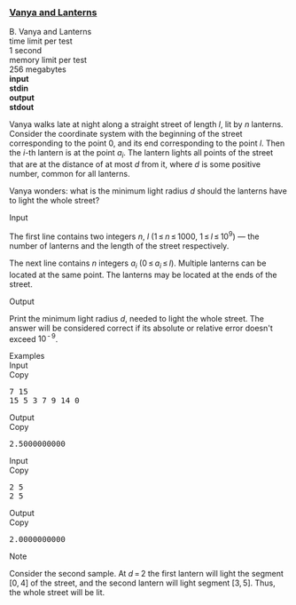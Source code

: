 <h3><a href="https://codeforces.com/contest/492/problem/B" target="_blank" rel="noopener noreferrer">Vanya and Lanterns</a></h3>

<div class="header"><div class="title">B. Vanya and Lanterns</div><div class="time-limit"><div class="property-title">time limit per test</div>1 second</div><div class="memory-limit"><div class="property-title">memory limit per test</div>256 megabytes</div><div class="input-file input-standard" style="font-weight: bold"><div class="property-title">input</div>stdin</div><div class="output-file output-standard" style="font-weight: bold"><div class="property-title">output</div>stdout</div></div><div><p>Vanya walks late at night along a straight street of length <span class="tex-span"><i>l</i></span>, lit by <span class="tex-span"><i>n</i></span> lanterns. Consider the coordinate system with the beginning of the street corresponding to the point <span class="tex-span">0</span>, and its end corresponding to the point <span class="tex-span"><i>l</i></span>. Then the <span class="tex-span"><i>i</i></span>-th lantern is at the point <span class="tex-span"><i>a</i><sub class="lower-index"><i>i</i></sub></span>. The lantern lights all points of the street that are at the distance of at most <span class="tex-span"><i>d</i></span> from it, where <span class="tex-span"><i>d</i></span> is some positive number, common for all lanterns. </p><p>Vanya wonders: what is the minimum light radius <span class="tex-span"><i>d</i></span> should the lanterns have to light the whole street?</p></div><div class="input-specification"><div class="section-title">Input</div><p>The first line contains two integers <span class="tex-span"><i>n</i></span>, <span class="tex-span"><i>l</i></span> (<span class="tex-span">1 ≤ <i>n</i> ≤ 1000</span>, <span class="tex-span">1 ≤ <i>l</i> ≤ 10<sup class="upper-index">9</sup></span>) — the number of lanterns and the length of the street respectively. </p><p>The next line contains <span class="tex-span"><i>n</i></span> integers <span class="tex-span"><i>a</i><sub class="lower-index"><i>i</i></sub></span> (<span class="tex-span">0 ≤ <i>a</i><sub class="lower-index"><i>i</i></sub> ≤ <i>l</i></span>). Multiple lanterns can be located at the same point. The lanterns may be located at the ends of the street.</p></div><div class="output-specification"><div class="section-title">Output</div><p>Print the minimum light radius <span class="tex-span"><i>d</i></span>, needed to light the whole street. The answer will be considered correct if its absolute or relative error doesn't exceed <span class="tex-span">10<sup class="upper-index"> - 9</sup></span>.</p></div><div class="sample-tests"><div class="section-title">Examples</div><div class="sample-test"><div class="input"><div class="title">Input<div title="Copy" data-clipboard-target="#id008967622505335813" id="id008371408275161678" class="input-output-copier">Copy</div></div><pre id="id008967622505335813">7 15<br>15 5 3 7 9 14 0<br></pre></div><div class="output"><div class="title">Output<div title="Copy" data-clipboard-target="#id006216719956011404" id="id005649585545943553" class="input-output-copier">Copy</div></div><pre id="id006216719956011404">2.5000000000<br></pre></div><div class="input"><div class="title">Input<div title="Copy" data-clipboard-target="#id004552924013896129" id="id009446907145759794" class="input-output-copier">Copy</div></div><pre id="id004552924013896129">2 5<br>2 5<br></pre></div><div class="output"><div class="title">Output<div title="Copy" data-clipboard-target="#id0029889891010984015" id="id0005668863086720244" class="input-output-copier">Copy</div></div><pre id="id0029889891010984015">2.0000000000<br></pre></div></div></div><div class="note"><div class="section-title">Note</div><p>Consider the second sample. At <span class="tex-span"><i>d</i> = 2</span> the first lantern will light the segment <span class="tex-span">[0, 4]</span> of the street, and the second lantern will light segment <span class="tex-span">[3, 5]</span>. Thus, the whole street will be lit.</p></div>